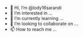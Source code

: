 - 👋 Hi, I’m @lody16sarandi
- 👀 I’m interested in ...
- 🌱 I’m currently learning ...
- 💞️ I’m looking to collaborate on ...
- 📫 How to reach me ...

<!---
lody16sarandi/lody16sarandi is a ✨ special ✨ repository because its `README.md` (this file) appears on your GitHub profile.
You can click the Preview link to take a look at your changes.
--->
